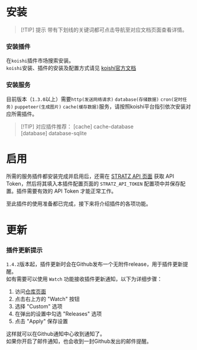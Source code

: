 # 安装

> [!TIP] 提示
> 带有下划线的关键词都可点击导航至对应文档页面查看详情。

### 安装插件
在`koishi`插件市场搜索安装。  
`koishi`安装、插件的安装及配置方式请见 [koishi官方文档](https://koishi.chat)

### 安装服务
目前版本（`1.3.0`以上）需要`http(发送网络请求)` `database(存储数据)` `cron(定时任务)` `puppeteer(生成图片)` `cache(缓存数据)`服务，请按照koishi平台指引依次安装对应所需插件。

> [!TIP] 对应插件推荐：
> [cache]     cache-database  
> [database]  database-sqlite  

# 启用
所需的服务插件都安装完成并启用后，还需在 [STRATZ API 页面](https://stratz.com/api) 获取 API Token，然后将其填入本插件配置页面的 `STRATZ_API_TOKEN` 配置项中并保存配置。插件需要有效的 API Token 才能正常工作。 

至此插件的使用准备都已完成，接下来将介绍插件的各项功能。

# 更新
  
### 插件更新提示
`1.4.2`版本起，插件更新时会在Github发布一个无附件release，用于插件更新提醒。  
如有需要可以使用 `Watch` 功能接收插件更新通知，以下为详细步骤：
1. 访问[仓库页面](https://github.com/sjtdev/koishi-plugin-dota2tracker)
2. 点击右上方的 "Watch" 按钮
3. 选择 "Custom" 选项
4. 在弹出的设置中勾选 "Releases" 选项
5. 点击 "Apply" 保存设置

这样就可以在Github通知中心收到通知了。  
如果你开启了邮件通知，也会收到一封Github发出的邮件提醒。
